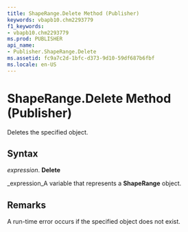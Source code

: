 ```yaml
---
title: ShapeRange.Delete Method (Publisher)
keywords: vbapb10.chm2293779
f1_keywords:
- vbapb10.chm2293779
ms.prod: PUBLISHER
api_name:
- Publisher.ShapeRange.Delete
ms.assetid: fc9a7c2d-1bfc-d373-9d10-59df687b6fbf
ms.locale: en-US
---
```



# ShapeRange.Delete Method (Publisher)

Deletes the specified object.


## Syntax

 _expression_. **Delete**

 _expression_A variable that represents a  **ShapeRange** object.


## Remarks

A run-time error occurs if the specified object does not exist.


